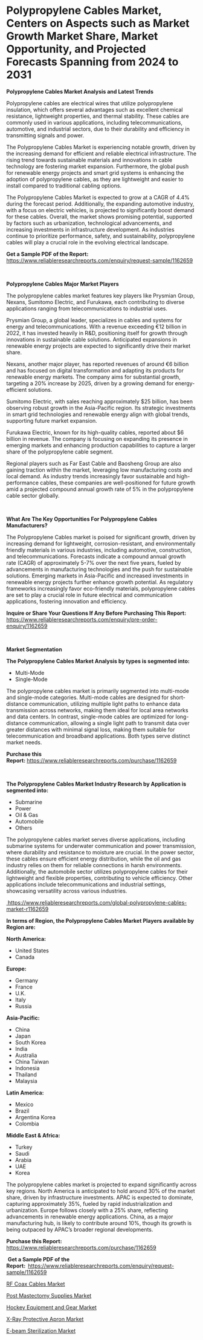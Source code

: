 <p><h1>Polypropylene Cables Market, Centers on Aspects such as Market Growth Market Share, Market Opportunity, and Projected Forecasts Spanning from 2024 to 2031</h1></p><p><strong>Polypropylene Cables Market Analysis and Latest Trends</strong></p>
<p><p>Polypropylene cables are electrical wires that utilize polypropylene insulation, which offers several advantages such as excellent chemical resistance, lightweight properties, and thermal stability. These cables are commonly used in various applications, including telecommunications, automotive, and industrial sectors, due to their durability and efficiency in transmitting signals and power.</p><p>The Polypropylene Cables Market is experiencing notable growth, driven by the increasing demand for efficient and reliable electrical infrastructure. The rising trend towards sustainable materials and innovations in cable technology are fostering market expansion. Furthermore, the global push for renewable energy projects and smart grid systems is enhancing the adoption of polypropylene cables, as they are lightweight and easier to install compared to traditional cabling options.</p><p>The Polypropylene Cables Market is expected to grow at a CAGR of 4.4% during the forecast period. Additionally, the expanding automotive industry, with a focus on electric vehicles, is projected to significantly boost demand for these cables. Overall, the market shows promising potential, supported by factors such as urbanization, technological advancements, and increasing investments in infrastructure development. As industries continue to prioritize performance, safety, and sustainability, polypropylene cables will play a crucial role in the evolving electrical landscape.</p></p>
<p><strong>Get a Sample PDF of the Report:&nbsp;</strong> <a href="https://www.reliableresearchreports.com/enquiry/request-sample/1162659?utm_campaign=32&utm_medium=2&utm_source=Github&utm_content=ia&utm_term=29092024&utm_id=polypropylene-cables">https://www.reliableresearchreports.com/enquiry/request-sample/1162659</a></p>
<p>&nbsp;</p>
<p><strong>Polypropylene Cables Major Market Players</strong></p>
<p><p>The polypropylene cables market features key players like Prysmian Group, Nexans, Sumitomo Electric, and Furukawa, each contributing to diverse applications ranging from telecommunications to industrial uses. </p><p>Prysmian Group, a global leader, specializes in cables and systems for energy and telecommunications. With a revenue exceeding €12 billion in 2022, it has invested heavily in R&D, positioning itself for growth through innovations in sustainable cable solutions. Anticipated expansions in renewable energy projects are expected to significantly drive their market share.</p><p>Nexans, another major player, has reported revenues of around €6 billion and has focused on digital transformation and adapting its products for renewable energy markets. The company aims for substantial growth, targeting a 20% increase by 2025, driven by a growing demand for energy-efficient solutions.</p><p>Sumitomo Electric, with sales reaching approximately $25 billion, has been observing robust growth in the Asia-Pacific region. Its strategic investments in smart grid technologies and renewable energy align with global trends, supporting future market expansion.</p><p>Furukawa Electric, known for its high-quality cables, reported about $6 billion in revenue. The company is focusing on expanding its presence in emerging markets and enhancing production capabilities to capture a larger share of the polypropylene cable segment.</p><p>Regional players such as Far East Cable and Baosheng Group are also gaining traction within the market, leveraging low manufacturing costs and local demand. As industry trends increasingly favor sustainable and high-performance cables, these companies are well-positioned for future growth amid a projected compound annual growth rate of 5% in the polypropylene cable sector globally.</p></p>
<p>&nbsp;</p>
<p><strong>What Are The Key Opportunities For Polypropylene Cables Manufacturers?</strong></p>
<p><p>The Polypropylene Cables market is poised for significant growth, driven by increasing demand for lightweight, corrosion-resistant, and environmentally friendly materials in various industries, including automotive, construction, and telecommunications. Forecasts indicate a compound annual growth rate (CAGR) of approximately 5-7% over the next five years, fueled by advancements in manufacturing technologies and the push for sustainable solutions. Emerging markets in Asia-Pacific and increased investments in renewable energy projects further enhance growth potential. As regulatory frameworks increasingly favor eco-friendly materials, polypropylene cables are set to play a crucial role in future electrical and communication applications, fostering innovation and efficiency.</p></p>
<p><strong>Inquire or Share Your Questions If Any Before Purchasing This Report:</strong> <a href="https://www.reliableresearchreports.com/enquiry/pre-order-enquiry/1162659?utm_campaign=32&utm_medium=2&utm_source=Github&utm_content=ia&utm_term=29092024&utm_id=polypropylene-cables">https://www.reliableresearchreports.com/enquiry/pre-order-enquiry/1162659</a></p>
<p>&nbsp;</p>
<p><strong>Market Segmentation</strong></p>
<p><strong>The Polypropylene Cables Market Analysis by types is segmented into:</strong></p>
<p><ul><li>Multi-Mode</li><li>Single-Mode</li></ul></p>
<p><p>The polypropylene cables market is primarily segmented into multi-mode and single-mode categories. Multi-mode cables are designed for short-distance communication, utilizing multiple light paths to enhance data transmission across networks, making them ideal for local area networks and data centers. In contrast, single-mode cables are optimized for long-distance communication, allowing a single light path to transmit data over greater distances with minimal signal loss, making them suitable for telecommunication and broadband applications. Both types serve distinct market needs.</p></p>
<p><strong>Purchase this Report:&nbsp;</strong><a href="https://www.reliableresearchreports.com/purchase/1162659?utm_campaign=32&utm_medium=2&utm_source=Github&utm_content=ia&utm_term=29092024&utm_id=polypropylene-cables">https://www.reliableresearchreports.com/purchase/1162659</a></p>
<p>&nbsp;</p>
<p><strong>The Polypropylene Cables Market Industry Research by Application is segmented into:</strong></p>
<p><ul><li>Submarine</li><li>Power</li><li>Oil & Gas</li><li>Automobile</li><li>Others</li></ul></p>
<p><p>The polypropylene cables market serves diverse applications, including submarine systems for underwater communication and power transmission, where durability and resistance to moisture are crucial. In the power sector, these cables ensure efficient energy distribution, while the oil and gas industry relies on them for reliable connections in harsh environments. Additionally, the automobile sector utilizes polypropylene cables for their lightweight and flexible properties, contributing to vehicle efficiency. Other applications include telecommunications and industrial settings, showcasing versatility across various industries.</p></p>
<p><a href="https://www.reliableresearchreports.com/global-polypropylene-cables-market-r1162659?utm_campaign=32&utm_medium=2&utm_source=Github&utm_content=ia&utm_term=29092024&utm_id=polypropylene-cables">&nbsp;https://www.reliableresearchreports.com/global-polypropylene-cables-market-r1162659</a></p>
<p><strong>In terms of Region, the Polypropylene Cables Market Players available by Region are:</strong></p>
<p>
    <p> <strong> North America: </strong>
        <ul>
            <li>United States</li>
            <li>Canada</li>
        </ul>
        </p> 
    <p> <strong> Europe: </strong>
        <ul>
            <li>Germany</li>
            <li>France</li>
            <li>U.K.</li>
            <li>Italy</li>
            <li>Russia</li>
        </ul>
        </p> 
    <p> <strong> Asia-Pacific: </strong>
        <ul>
            <li>China</li>
            <li>Japan</li>
            <li>South Korea</li>
            <li>India</li>
            <li>Australia</li>
            <li>China Taiwan</li>
            <li>Indonesia</li>
            <li>Thailand</li>
            <li>Malaysia</li>
        </ul>
        </p> 
    <p> <strong> Latin America: </strong>
        <ul>
            <li>Mexico</li>
            <li>Brazil</li>
            <li>Argentina Korea</li>
            <li>Colombia</li>
        </ul>
        </p> 
    <p> <strong> Middle East & Africa: </strong>
        <ul>
            <li>Turkey</li>
            <li>Saudi</li>
            <li>Arabia</li>
            <li>UAE</li>
            <li>Korea</li>
        </ul>
    </p>
    </p>
<p><p>The polypropylene cables market is projected to expand significantly across key regions. North America is anticipated to hold around 30% of the market share, driven by infrastructure investments. APAC is expected to dominate, capturing approximately 35%, fueled by rapid industrialization and urbanization. Europe follows closely with a 25% share, reflecting advancements in renewable energy applications. China, as a major manufacturing hub, is likely to contribute around 10%, though its growth is being outpaced by APAC’s broader regional developments.</p></p>
<p><strong>Purchase this Report: </strong><a href="https://www.reliableresearchreports.com/purchase/1162659?utm_campaign=32&utm_medium=2&utm_source=Github&utm_content=ia&utm_term=29092024&utm_id=polypropylene-cables">https://www.reliableresearchreports.com/purchase/1162659</a></p>
<p>&nbsp;<strong>Get a Sample PDF of the Report:&nbsp;&nbsp;</strong><a href="https://www.reliableresearchreports.com/enquiry/request-sample/1162659?utm_campaign=32&utm_medium=2&utm_source=Github&utm_content=ia&utm_term=29092024&utm_id=polypropylene-cables">https://www.reliableresearchreports.com/enquiry/request-sample/1162659</a></p>
<p><strong></strong></p>
<p><p><a href="https://issuu.com/reportprime-2/docs/rf-coax-cables-market-size-2030.ppt_5b3c7230a5c4d5?utm_campaign=32&utm_medium=2&utm_source=Github&utm_content=ia&utm_term=29092024&utm_id=polypropylene-cables">RF Coax Cables Market</a></p><p><a href="https://www.linkedin.com/pulse/how-post-mastectomy-supplies-market-evolve-growth-analysis-am8yc?utm_campaign=32&utm_medium=2&utm_source=Github&utm_content=ia&utm_term=29092024&utm_id=polypropylene-cables">Post Mastectomy Supplies Market</a></p><p><a href="https://www.linkedin.com/pulse/global-hockey-equipment-gear-market-trends-innovations-bl21c?utm_campaign=32&utm_medium=2&utm_source=Github&utm_content=ia&utm_term=29092024&utm_id=polypropylene-cables">Hockey Equipment and Gear Market</a></p><p><a href="https://github.com/BesaLoshi2000/Market-Research-Report-List-1/blob/main/x-ray-protective-apron-market.md?utm_campaign=32&utm_medium=2&utm_source=Github&utm_content=ia&utm_term=29092024&utm_id=polypropylene-cables">X-Ray Protective Apron Market</a></p><p><a href="https://github.com/CordonaCindy/Market-Research-Report-List-1/blob/main/e-beam-sterilization-market.md?utm_campaign=32&utm_medium=2&utm_source=Github&utm_content=ia&utm_term=29092024&utm_id=polypropylene-cables">E-beam Sterilization Market</a></p></p>